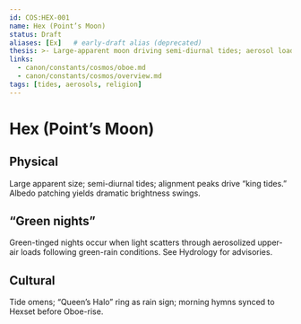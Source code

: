 ```yaml
---
id: COS:HEX-001
name: Hex (Point’s Moon)
status: Draft
aliases: [Ex]   # early-draft alias (deprecated)
thesis: >- Large-apparent moon driving semi-diurnal tides; aerosol loads yield episodic “green nights.”
links:
  - canon/constants/cosmos/oboe.md
  - canon/constants/cosmos/overview.md
tags: [tides, aerosols, religion]
---
```


# Hex (Point’s Moon)

## Physical
Large apparent size; semi-diurnal tides; alignment peaks drive “king tides.” Albedo patching yields dramatic brightness swings.

## “Green nights”
Green-tinged nights occur when light scatters through aerosolized upper-air loads following green-rain conditions. See Hydrology for advisories.

## Cultural
Tide omens; “Queen’s Halo” ring as rain sign; morning hymns synced to Hexset before Oboe-rise.

